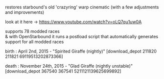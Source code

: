 restores starbound's old 'crazyring' warp cinematic (with a few adjustments and improvements)

look at it here -> https://www.youtube.com/watch?v=oLQ7qu1uw0A

supports 78 modded races
<br />
& with OpenStarbound it runs a postload script that automatically generates support for all modded races


birth :
April 2nd, 2015 - "Spirited Giraffe (nightly)" [download_depot 211820 211821 69119513202873366]

death :
November 24th, 2015 - "Glad Giraffe (nightly unstable)" [download_depot 367540 367541 5211121139625699892]